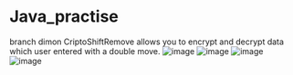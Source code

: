 # Java_practise
branch dimon
CriptoShiftRemove allows you to encrypt and decrypt data which user entered with a double move.
![image](https://user-images.githubusercontent.com/54546416/136108890-c4f5c944-19c4-4c0a-899f-46abe351e297.png)
![image](https://user-images.githubusercontent.com/54546416/136108913-08fe02d1-a0ce-4bf7-b984-a6592ddc8821.png)
![image](https://user-images.githubusercontent.com/54546416/136108922-d622036f-6d18-4f34-840a-6854b25c445f.png)
![image](https://user-images.githubusercontent.com/54546416/136108934-a4346eb8-56f9-4ce7-89e4-a6e2e207a358.png)
